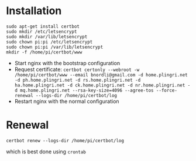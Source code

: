 # Installation

```
sudo apt-get install certbot
sudo mkdir /etc/letsencrypt
sudo mkdir /var/lib/letsencrypt
sudo chown pi:pi /etc/letsencrypt
sudo chown pi:pi /var/lib/letsencrypt
mkdir -f /home/pi/certbot/www
```

* Start nginx with the bootstrap configuration
* Request certificate: `certbot certonly --webroot -w /home/pi/certbot/www --email bnordli@gmail.com -d home.plingri.net -d ph.home.plingri.net -d rs.home.plingri.net -d ha.home.plingri.net -d ck.home.plingri.net -d nr.home.plingri.net -d mq.home.plingri.net --rsa-key-size=4096 --agree-tos --force-renewal --logs-dir /home/pi/certbot/log`
* Restart nginx with the normal configuration

# Renewal

`certbot renew --logs-dir /home/pi/certbot/log`

which is best done using `crontab`
